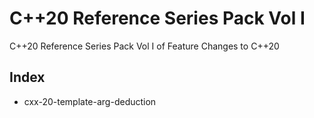 # C++20 Reference Series Pack Vol I
C++20 Reference Series Pack Vol I of Feature Changes to C++20

## Index

- cxx-20-template-arg-deduction
